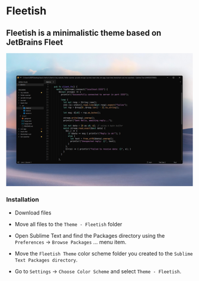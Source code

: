 # Fleetish

## Fleetish is a minimalistic theme based on JetBrains Fleet

![Иллюстрация к проекту](https://github.com/knoxydev/fleetish-theme/blob/main/readme-docs/desktop-pic.png)


### Installation
- Download files
- Move all files to the `Theme - Fleetish` folder

- Open Sublime Text and find the Packages directory using the `Preferences` -> `Browse Packages` ... menu item.
- Move the `Fleetish Theme` color scheme folder you created to the `Sublime Text Packages directory`.
- Go to `Settings` -> `Choose Color Scheme` and select `Theme - Fleetish`.
